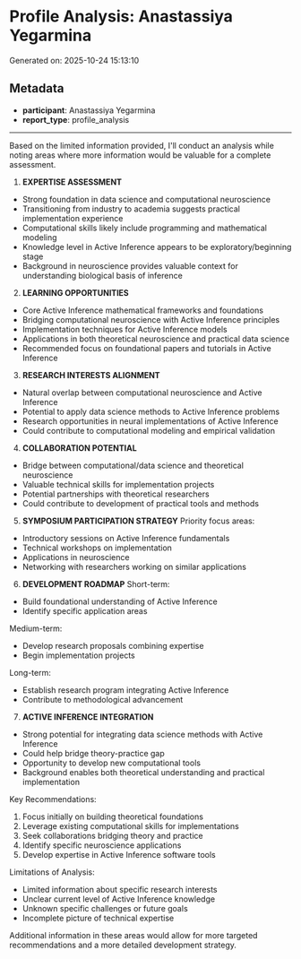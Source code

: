 # Profile Analysis: Anastassiya Yegarmina

Generated on: 2025-10-24 15:13:10

## Metadata

- **participant**: Anastassiya Yegarmina
- **report_type**: profile_analysis

---

Based on the limited information provided, I'll conduct an analysis while noting areas where more information would be valuable for a complete assessment.

1. **EXPERTISE ASSESSMENT**
- Strong foundation in data science and computational neuroscience
- Transitioning from industry to academia suggests practical implementation experience
- Computational skills likely include programming and mathematical modeling
- Knowledge level in Active Inference appears to be exploratory/beginning stage
- Background in neuroscience provides valuable context for understanding biological basis of inference

2. **LEARNING OPPORTUNITIES**
- Core Active Inference mathematical frameworks and foundations
- Bridging computational neuroscience with Active Inference principles
- Implementation techniques for Active Inference models
- Applications in both theoretical neuroscience and practical data science
- Recommended focus on foundational papers and tutorials in Active Inference

3. **RESEARCH INTERESTS ALIGNMENT**
- Natural overlap between computational neuroscience and Active Inference
- Potential to apply data science methods to Active Inference problems
- Research opportunities in neural implementations of Active Inference
- Could contribute to computational modeling and empirical validation

4. **COLLABORATION POTENTIAL**
- Bridge between computational/data science and theoretical neuroscience
- Valuable technical skills for implementation projects
- Potential partnerships with theoretical researchers
- Could contribute to development of practical tools and methods

5. **SYMPOSIUM PARTICIPATION STRATEGY**
Priority focus areas:
- Introductory sessions on Active Inference fundamentals
- Technical workshops on implementation
- Applications in neuroscience
- Networking with researchers working on similar applications

6. **DEVELOPMENT ROADMAP**
Short-term:
- Build foundational understanding of Active Inference
- Identify specific application areas

Medium-term:
- Develop research proposals combining expertise
- Begin implementation projects

Long-term:
- Establish research program integrating Active Inference
- Contribute to methodological advancement

7. **ACTIVE INFERENCE INTEGRATION**
- Strong potential for integrating data science methods with Active Inference
- Could help bridge theory-practice gap
- Opportunity to develop new computational tools
- Background enables both theoretical understanding and practical implementation

Key Recommendations:
1. Focus initially on building theoretical foundations
2. Leverage existing computational skills for implementations
3. Seek collaborations bridging theory and practice
4. Identify specific neuroscience applications
5. Develop expertise in Active Inference software tools

Limitations of Analysis:
- Limited information about specific research interests
- Unclear current level of Active Inference knowledge
- Unknown specific challenges or future goals
- Incomplete picture of technical expertise

Additional information in these areas would allow for more targeted recommendations and a more detailed development strategy.